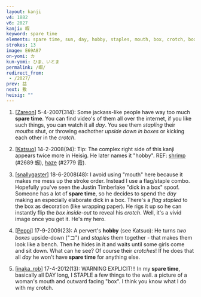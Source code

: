 ```yaml
---
layout: kanji
v4: 1882
v6: 2027
kanji: 暇
keyword: spare time
elements: spare time, sun, day, hobby, staples, mouth, box, crotch, box2
strokes: 13
image: E69A87
on-yomi: カ
kun-yomi: ひま、いとま
permalink: /暇/
redirect_from:
 - /2027/
prev: 益
next: 敷
heisig: ""
---
```


1) [<a href="http://kanji.koohii.com/profile/Zareon">Zareon</a>] 5-4-2007(314): Some jackass-like people have way too much<strong> spare time</strong>. You can find video&#039;s of them all over the internet, if you like such things, you can watch it all <em>day</em>. You see them <em>stapling</em> their <em>mouths</em> shut, or throwing eachother <em>upside down in boxes</em> or kicking each other in the <em>crotch</em>.

2) [<a href="http://kanji.koohii.com/profile/Katsuo">Katsuo</a>] 14-2-2008(94): Tip: The complex right side of this kanji appears twice more in Heisig. He later names it &quot;hobby&quot;. REF: <a href="../v4/2689.html">shrimp</a> (#2689 蝦), <a href="../v4/2779.html">haze</a> (#2779 霞).

3) [<a href="http://kanji.koohii.com/profile/snallygaster">snallygaster</a>] 18-6-2008(48): I avoid using &quot;mouth&quot; here because it makes me mess up the stroke order. Instead I use a flag/staple combo. Hopefully you&#039;ve seen the Justin Timberlake &quot;dick in a box&quot; spoof. Someone has a lot of<strong> spare time</strong>, so he decides to spend the <em>day</em> making an especially elaborate dick in a box. There&#039;s a <em>flag</em> <em>stapled</em> to the box as decoration (like wrapping paper). He rigs it up so he can instantly flip the <em>box inside-out</em> to reveal his <em>crotch</em>. Well, it&#039;s a vivid image once you get it. He&#039;s my hero.

4) [<a href="http://kanji.koohii.com/profile/Peppi">Peppi</a>] 17-9-2009(23): A pervert&#039;s <strong>hobby</strong> (see Katsuo): He turns <em>two boxes</em> upside-down (&quot;コ&quot;) and <em>staples</em> them together - that makes them look like a bench. Then he hides in it and waits until some girls come and sit down. What can he see? Of course their <em>crotches</em>! If he does that all <em>day</em> he won&#039;t have<strong> spare time</strong> for anything else.

5) [<a href="http://kanji.koohii.com/profile/inaka_rob">inaka_rob</a>] 17-4-2012(13): WARNING EXPLICIT!!! In my<strong> spare time</strong>, basically all DAY long, I STAPLE a few things to the wall. a picture of a woman&#039;s mouth and outward facing &quot;box&quot;. I think you know what I do with my crotch.

